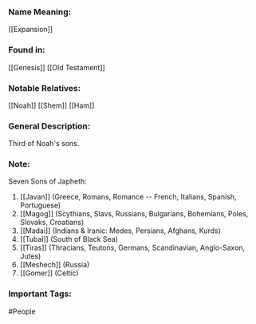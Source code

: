 ### Name Meaning:
[[Expansion]]

### Found in:
[[Genesis]]
[[Old Testament]]

### Notable Relatives:
[[Noah]]
[[Shem]]
[[Ham]]

### General Description:
Third of Noah's sons.

### Note:
Seven Sons of Japheth:
1. [[Javan]] (Greece, Romans, Romance -- French, Italians, Spanish, Portuguese)
2. [[Magog]] (Scythians, Slavs, Russians, Bulgarians, Bohemians, Poles, Slovaks, Croatians)
3. [[Madai]] (Indians & Iranic: Medes, Persians, Afghans, Kurds)
4. [[Tubal]] (South of Black Sea)
5. [[Tiras]] (Thracians, Teutons, Germans, Scandinavian, Anglo-Saxon, Jutes)
6. [[Meshech]] (Russia)
7. [[Gomer]] (Celtic)

### Important Tags:
#People
